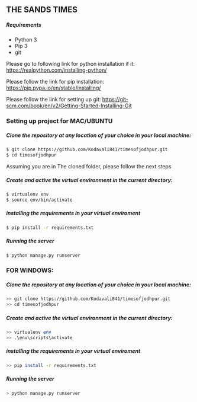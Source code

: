 ## THE SANDS TIMES

##### Requirements
* Python 3
* Pip 3
* git


Please go to following link for python installation if it:
https://realpython.com/installing-python/

Please follow the link for pip installation:
https://pip.pypa.io/en/stable/installing/

Please follow the link for setting up git:
https://git-scm.com/book/en/v2/Getting-Started-Installing-Git

### Setting up project for MAC/UBUNTU

##### Clone the repository at any location of your choice in your local machine:
```bash
$ git clone https://github.com/Kodavali841/timesofjodhpur.git
$ cd timesofjodhpur
```
Assuming you are in The cloned folder, please follow the next steps
##### Create and active the virtual environment in the current directory:
```bash
$ virtualenv env
$ source env/bin/activate
```
##### installing the requirements in your virtual enviroment
```bash
$ pip install -r requirements.txt
```

##### Running the server
```bash
$ python manage.py runserver
```
### FOR WINDOWS:

##### Clone the repository at any location of your choice in your local machine:
```bash
>> git clone https://github.com/Kodavali841/timesofjodhpur.git
>> cd timesofjodhpur
```
##### Create and active the virtual environment in the current directory:
```bash
>> virtualenv env
>> .\env\scripts\activate
```
##### installing the requirements in your virtual enviroment
```bash
>> pip install -r requirements.txt
```

##### Running the server
```bash
> python manage.py runserver
```